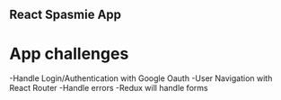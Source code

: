 ## React Spasmie App

# App challenges
-Handle Login/Authentication with Google Oauth
-User Navigation with React Router
-Handle errors
-Redux will handle forms

